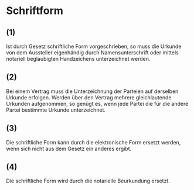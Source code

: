 # Schriftform



## (1)

 Ist durch Gesetz schriftliche Form vorgeschrieben, so muss die Urkunde von dem Aussteller eigenhändig durch Namensunterschrift oder mittels notariell beglaubigten Handzeichens unterzeichnet werden.

## (2)

 Bei einem Vertrag muss die Unterzeichnung der Parteien auf derselben Urkunde erfolgen. Werden über den Vertrag mehrere gleichlautende Urkunden aufgenommen, so genügt es, wenn jede Partei die für die andere Partei bestimmte Urkunde unterzeichnet.

## (3)

 Die schriftliche Form kann durch die elektronische Form ersetzt werden, wenn sich nicht aus dem Gesetz ein anderes ergibt.

## (4)

 Die schriftliche Form wird durch die notarielle Beurkundung ersetzt. 

